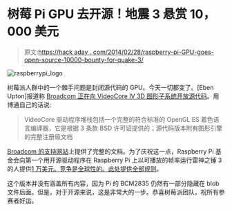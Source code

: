 # 树莓 Pi GPU 去开源！地震 3 悬赏 10，000 美元

> 原文:[https://hack aday . com/2014/02/28/raspberry-pi-GPU-goes-open-source-10000-bounty-for-quake-3/](https://hackaday.com/2014/02/28/raspberry-pi-gpu-goes-open-source-10000-bounty-for-quake-3/)

![raspberrypi_logo](../Images/6a0ed17c3a7d6cf99b3579585102719e.png)

树莓派人群中的一个棘手问题是封闭源代码的 GPU。今天一切都变了。[Eben Upton]报道称 [Broadcom 正在向 VideoCore IV 3D 图形子系统开放源代码](http://blog.broadcom.com/chip-design/android-for-all-broadcom-gives-developers-keys-to-the-videocore-kingdom/)。用博通自己的话说:

> VideoCore 驱动程序堆栈包括一个完整的符合标准的 OpenGL ES 着色语言编译器，它是根据 3 条款 BSD 许可证提供的；源代码版本附有图形引擎的完整注册级文档

[Broadcom 的支持网站](http://www.broadcom.com/support/)上提供了完整的文档。为了庆祝这一点，Raspberry Pi 基金会向第一个用开源驱动程序在 Raspberry Pi 上以可播放的帧率运行雷神之锤 3 的人提供[1 万美元。竞争是全球性的。](http://www.raspberrypi.org/archives/6299)[此处提供全部规则](http://www.raspberrypi.org/competition-rules)。

这个版本并没有涵盖所有内容，因为 Pi 的 BCM2835 仍然有一部分隐藏在 blob 文件后面。但是，对于开源来说，这是非常大的一步。恭喜树莓派团队，祝所有参赛者好运。